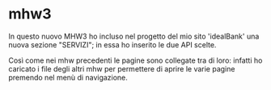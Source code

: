 # mhw3

In questo nuovo MHW3 ho incluso nel progetto del mio sito 'idealBank' una nuova sezione "SERVIZI"; in essa ho inserito le due API scelte.

Così come nei mhw precedenti le pagine sono collegate tra di loro: infatti ho caricato i file degli altri mhw per permettere di aprire le varie pagine premendo nel menù di navigazione. 


